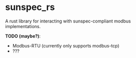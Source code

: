 # sunspec_rs

A rust library for interacting with sunspec-compliant modbus implementations.

**TODO (maybe?)**:
  - Modbus-RTU (currently only supports modbus-tcp)
  - ???
